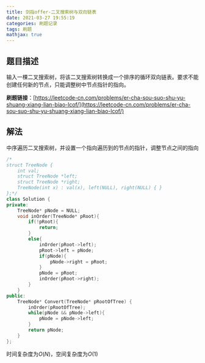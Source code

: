 ```yaml
---
title: 剑指offer-二叉搜索树与双向链表
date: 2021-03-27 19:55:19
categories: 刷题记录
tags: 刷题
mathjax: true
---
```


## 题目描述

输入一棵二叉搜索树，将该二叉搜索树转换成一个排序的循环双向链表。要求不能创建任何新的节点，只能调整树中节点指针的指向。

**刷题链接**：[https://leetcode-cn.com/problems/er-cha-sou-suo-shu-yu-shuang-xiang-lian-biao-lcof/](https://leetcode-cn.com/problems/er-cha-sou-suo-shu-yu-shuang-xiang-lian-biao-lcof/)

<!--more-->

## 解法

中序遍历二叉搜索树，并设置一个指向遍历到的节点的指针，调整节点之间的指向

```C++
/*
struct TreeNode {
    int val;
    struct TreeNode *left;
    struct TreeNode *right;
    TreeNode(int x) : val(x), left(NULL), right(NULL) { }
};*/
class Solution {
private:
    TreeNode* pNode = NULL;
    void inOrder(TreeNode* pRoot){
        if(!pRoot){
            return;
        }
        else{
            inOrder(pRoot->left);
            pRoot->left = pNode;
            if(pNode){
                pNode->right = pRoot;
            }
            pNode = pRoot;
            inOrder(pRoot->right);
        }
    }
public:
    TreeNode* Convert(TreeNode* pRootOfTree) {
        inOrder(pRootOfTree);
        while(pNode && pNode->left){
            pNode = pNode->left;
        }
        return pNode;
    }
};
```

时间复杂度为$O(N)$，空间复杂度为$O(1)$
